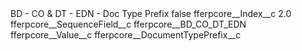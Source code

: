 <?xml version="1.0" encoding="UTF-8"?>
<CustomMetadata xmlns="http://soap.sforce.com/2006/04/metadata" xmlns:xsi="http://www.w3.org/2001/XMLSchema-instance" xmlns:xsd="http://www.w3.org/2001/XMLSchema">
    <label>BD - CO &amp; DT - EDN - Doc Type Prefix</label>
    <protected>false</protected>
    <values>
        <field>fferpcore__Index__c</field>
        <value xsi:type="xsd:double">2.0</value>
    </values>
    <values>
        <field>fferpcore__SequenceField__c</field>
        <value xsi:type="xsd:string">fferpcore__BD_CO_DT_EDN</value>
    </values>
    <values>
        <field>fferpcore__Value__c</field>
        <value xsi:type="xsd:string">fferpcore__DocumentTypePrefix__c</value>
    </values>
</CustomMetadata>
